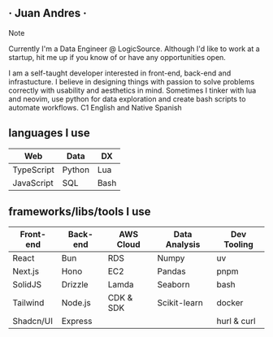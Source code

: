 ## · Juan Andres ·

> [!NOTE]
> Currently I'm a Data Engineer @ LogicSource. Although I'd like to work at a startup, hit me up if you know of or have any opportunities open.

I am a self-taught developer interested in front-end, back-end and infrastucture. I believe in designing things with passion to solve problems correctly with usability and aesthetics in mind. Sometimes I tinker with lua and neovim, use python for data exploration and create bash scripts to automate workflows. C1 English and Native Spanish

## languages I use

| Web        | Data   | DX   |
| ---------- | ------ | ---- |
| TypeScript | Python | Lua  |
| JavaScript | SQL    | Bash |

## frameworks/libs/tools I use

| Front-end | Back-end | AWS Cloud | Data Analysis | Dev Tooling |
| --------- | -------- | --------- | ------------- | ----------- |
| React     | Bun      | RDS       | Numpy         | uv          |
| Next.js   | Hono     | EC2       | Pandas        | pnpm        |
| SolidJS   | Drizzle  | Lamda     | Seaborn       | bash        |
| Tailwind  | Node.js  | CDK & SDK | Scikit-learn  | docker      |
| Shadcn/UI | Express  |           |               | hurl & curl |
